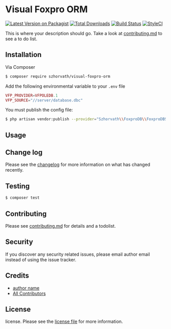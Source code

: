 # Visual Foxpro ORM

[![Latest Version on Packagist][ico-version]][link-packagist]
[![Total Downloads][ico-downloads]][link-downloads]
[![Build Status][ico-travis]][link-travis]
[![StyleCI][ico-styleci]][link-styleci]

This is where your description should go. Take a look at [contributing.md](contributing.md) to see a to do list.

## Installation

Via Composer

``` bash
$ composer require szhorvath/visual-foxpro-orm
```

Add the following environmental variable to your `.env` file

```php
VFP_PROVIDER=VFPOLEDB.1
VFP_SOURCE="//server/database.dbc"
```

You must publish the config file:

```bash
$ php artisan vendor:publish --provider="Szhorvath\\FoxproDB\\FoxproDBServiceProvider"
```

## Usage

## Change log

Please see the [changelog](changelog.md) for more information on what has changed recently.

## Testing

``` bash
$ composer test
```

## Contributing

Please see [contributing.md](contributing.md) for details and a todolist.

## Security

If you discover any security related issues, please email author email instead of using the issue tracker.

## Credits

- [author name][link-author]
- [All Contributors][link-contributors]

## License

license. Please see the [license file](license.md) for more information.

[ico-version]: https://img.shields.io/packagist/v/szhorvath/visualfoxproorm.svg?style=flat-square
[ico-downloads]: https://img.shields.io/packagist/dt/szhorvath/visualfoxproorm.svg?style=flat-square
[ico-travis]: https://img.shields.io/travis/szhorvath/visualfoxproorm/master.svg?style=flat-square
[ico-styleci]: https://styleci.io/repos/12345678/shield

[link-packagist]: https://packagist.org/packages/szhorvath/visualfoxproorm
[link-downloads]: https://packagist.org/packages/szhorvath/visualfoxproorm
[link-travis]: https://travis-ci.org/szhorvath/visualfoxproorm
[link-styleci]: https://styleci.io/repos/12345678
[link-author]: https://github.com/szhorvath
[link-contributors]: ../../contributors
